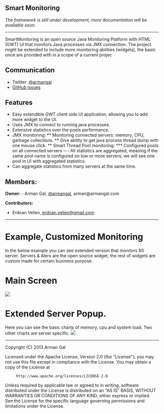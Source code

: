 ## Smart Monitoring
<i>The framework is still under development, more documentation will be available soon.</i>
<hr>

SmartMonitoring is an open source Java Monitoring Platform with HTML (GWT) UI that monitors Java processes via JMX connection.
The project might be extended to include more monitoring abilities (widgets), the basic once are provided with in a scope of a current projec

## Communication

- Twitter: [@armangal](http://twitter.com/armangal)
- [GitHub Issues](https://github.com/armangal/SmartMonitoring/issues)


## Features
- Easy extendible GWT client side UI application, allowing you to add more widget to the UI.
- Uses JMX to connect to running java processes.
- Extensive statistics over the pools performance.
- JMX monitoring:
** Monitoring connected servers: memory, CPU, garbage collections.
** Give ability to get java process thread dump with one mouse click.
** Smart Thread Pool monitoring:
*** Configured pools on all connected servers
--- All statistics are aggregated, meaning if the same pool name is configured on tow or more servers, we will see one pool in UI with aggregated statistics. 
- Can aggregate statistics from many servers at the same time.
 
<h2>Members:</h2>
<b>Owner: </b>
- Arman Gal, <a href='https://twitter.com/armangal'> @armangal</a>, arman@armangal.com

<b>Contributors:</b>
- Erdoan Veliev, erdoan.veliev@gmail.com

<hr>
<h1>Example, Customized Monitoring</h1>
In the below example you can see extended version that monitors 80 server.
Servers & Alers are the open source widget, the rest of widgets are custom made for certain business purpose.

# Main Screen
<img src="https://raw.github.com/armangal/SmartMonitoring/master/docs/example_pok.png">

# Extended Server Popup.
Here you can see the basic charts of memory, cpu and system load.
Two other charts are server specific.
<img src="https://raw.github.com/armangal/SmartMonitoring/master/docs/example_server_details_extended.png">
<hr>

 Copyright (C) 2013 Arman Gal

 Licensed under the Apache License, Version 2.0 (the "License");
 you may not use this file except in compliance with the License.
 You may obtain a copy of the License at

         http://www.apache.org/licenses/LICENSE-2.0

 Unless required by applicable law or agreed to in writing, software
 distributed under the License is distributed on an "AS IS" BASIS,
 WITHOUT WARRANTIES OR CONDITIONS OF ANY KIND, either express or implied.
 See the License for the specific language governing permissions and
 limitations under the License.


